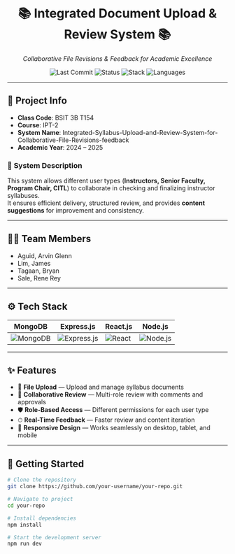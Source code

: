 <h1 align="center">📚 <strong>Integrated Document Upload & Review System</strong> 📚</h1>

<p align="center">
  <em>Collaborative File Revisions & Feedback for Academic Excellence</em>
</p>

<p align="center">
  <img src="https://img.shields.io/github/last-commit/jeamjim/Syllabi_checker?color=gray&label=last%20commit" alt="Last Commit"/>
  <img src="https://img.shields.io/badge/status-active-success" alt="Status"/>
  <img src="https://img.shields.io/badge/stack-MERN-green" alt="Stack"/>
  <img src="https://img.shields.io/badge/languages-JavaScript%20%7C%20JSON%20%7C%20Markdown-blue" alt="Languages"/>
</p>

---

## 📝 **Project Info**

- **Class Code**: BSIT 3B T154  
- **Course**: IPT-2  
- **System Name**: Integrated-Syllabus-Upload-and-Review-System-for-Collaborative-File-Revisions-feedback  
- **Academic Year**: 2024 – 2025  

### 📖 **System Description**  
This system allows different user types (**Instructors, Senior Faculty, Program Chair, CITL**) to collaborate in checking and finalizing instructor syllabuses.  
It ensures efficient delivery, structured review, and provides **content suggestions** for improvement and consistency.  

---

## 👨‍💻 **Team Members**
- Aguid, Arvin Glenn  
- Lim, James  
- Tagaan, Bryan  
- Sale, Rene Rey  

---

## ⚙️ **Tech Stack**

| MongoDB                                                                                     | Express.js                                                                                          | React.js                                                                                     | Node.js                                                                                      |
| ------------------------------------------------------------------------------------------- | --------------------------------------------------------------------------------------------------- | -------------------------------------------------------------------------------------------- | ------------------------------------------------------------------------------------------- |
| ![MongoDB](https://img.shields.io/badge/MongoDB-4EA94B?logo=mongodb&logoColor=white)        | ![Express.js](https://img.shields.io/badge/Express.js-000000?logo=express&logoColor=white)          | ![React](https://img.shields.io/badge/React-20232A?logo=react&logoColor=61DAFB)              | ![Node.js](https://img.shields.io/badge/Node.js-339933?logo=node.js&logoColor=white)        |

---

## ✨ **Features**

- 📂 **File Upload** — Upload and manage syllabus documents  
- 🔎 **Collaborative Review** — Multi-role review with comments and approvals  
- 🛡 **Role-Based Access** — Different permissions for each user type  
- ⏱ **Real-Time Feedback** — Faster review and content iteration  
- 📱 **Responsive Design** — Works seamlessly on desktop, tablet, and mobile  

---

## 🚀 **Getting Started**

```bash
# Clone the repository
git clone https://github.com/your-username/your-repo.git

# Navigate to project
cd your-repo

# Install dependencies
npm install

# Start the development server
npm run dev
